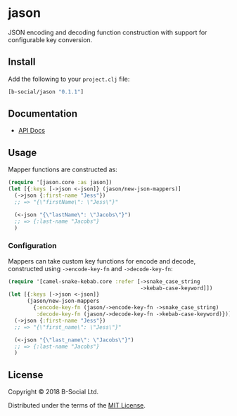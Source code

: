 # jason

JSON encoding and decoding function construction with support for configurable 
key conversion.

## Install

Add the following to your `project.clj` file:

```clj
[b-social/jason "0.1.1"]
```

## Documentation

* [API Docs](http://b-social.github.io/jason)

## Usage

Mapper functions are constructed as:

```clojure
(require '[jason.core :as jason])
(let [{:keys [->json <-json]} (jason/new-json-mappers)]
  (->json {:first-name "Jess"})
  ;; => "{\"firstName\": \"Jess\"}"

  (<-json "{\"lastName\": \"Jacobs\"}")
  ;; => {:last-name "Jacobs"}
  )
```

### Configuration

Mappers can take custom key functions for encode and decode, constructed using
`->encode-key-fn` and `->decode-key-fn`:

```clojure
(require '[camel-snake-kebab.core :refer [->snake_case_string
                                          ->kebab-case-keyword]])
(let [{:keys [->json <-json]}
      (jason/new-json-mappers
        {:encode-key-fn (jason/->encode-key-fn ->snake_case_string)
         :decode-key-fn (jason/->decode-key-fn ->kebab-case-keyword)})]
  (->json {:first-name "Jess"})
  ;; => "{\"first_name\": \"Jess\"}"

  (<-json "{\"last_name\": \"Jacobs\"}")
  ;; => {:last-name "Jacobs"}
  )
```

## License

Copyright © 2018 B-Social Ltd.

Distributed under the terms of the 
[MIT License](http://opensource.org/licenses/MIT).
